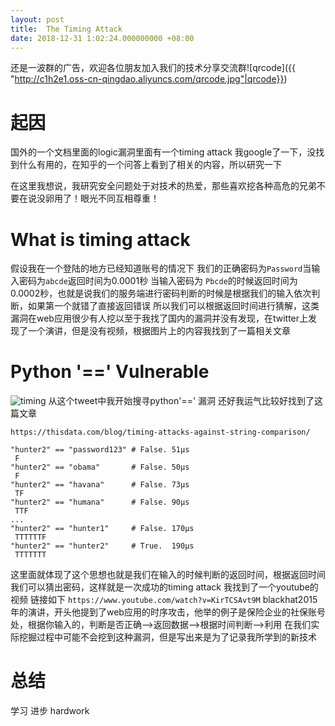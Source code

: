 ```yaml
---
layout: post
title:  The Timing Attack
date: 2018-12-31 1:02:24.000000000 +08:00
---
```

还是一波群的广告，欢迎各位朋友加入我们的技术分享交流群![qrcode]({{ "http://c1h2e1.oss-cn-qingdao.aliyuncs.com/qrcode.jpg"|qrcode}})

#	起因
国外的一个文档里面的logic漏洞里面有一个timing attack 我google了一下，没找到什么有用的，在知乎的一个问答上看到了相关的内容，所以研究一下

在这里我想说，我研究安全问题处于对技术的热爱，那些喜欢挖各种高危的兄弟不要在说没卵用了！眼光不同互相尊重！

#	What is timing attack

假设我在一个登陆的地方已经知道账号的情况下
我们的正确密码为`Password`当输入密码为`abcde`返回时间为0.0001秒 当输入密码为 
`Pbcde`的时候返回时间为0.0002秒，也就是说我们的服务端进行密码判断的时候是根据我们的输入依次判断，如果第一个就错了直接返回错误
所以我们可以根据返回时间进行猜解，这类漏洞在web应用很少有人挖以至于我找了国内的漏洞并没有发现，在twitter上发现了一个演讲，但是没有视频，根据图片上的内容我找到了一篇相关文章

#	Python '==' Vulnerable
![timing]({{"http://c1h2e1.oss-cn-qingdao.aliyuncs.com/image/timing/timing-1.png"|timing}})
从这个tweet中我开始搜寻python'==' 漏洞
还好我运气比较好找到了这篇文章

`https://thisdata.com/blog/timing-attacks-against-string-comparison/`

```
"hunter2" == "password123" # False. 51μs
 F
"hunter2" == "obama"       # False. 50μs
 F
"hunter2" == "havana"      # False. 73μs
 TF
"hunter2" == "humana"      # False. 90μs
 TTF
...
"hunter2" == "hunter1"     # False. 170μs
 TTTTTTF
"hunter2" == "hunter2"     # True.  190μs
 TTTTTTT
```
这里面就体现了这个思想也就是我们在输入的时候判断的返回时间，根据返回时间我们可以猜出密码，这样就是一次成功的timing attack
我找到了一个youtube的视频
链接如下
`https://www.youtube.com/watch?v=KirTCSAvt9M` blackhat2015年的演讲，开头他提到了web应用的时序攻击，他举的例子是保险企业的社保账号处，根据你输入的，判断是否正确-->返回数据-->根据时间判断-->利用
在我们实际挖掘过程中可能不会挖到这种漏洞，但是写出来是为了记录我所学到的新技术

#	总结
学习 进步
hardwork
